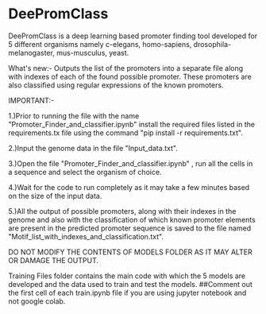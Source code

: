 # DeePromClass

DeePromClass is a deep learning based promoter finding tool developed for 5 different organisms namely c-elegans, homo-sapiens, drosophila-melanogaster, mus-musculus, yeast.

What's new:-
Outputs the list of the promoters into a separate file along with indexes of each of the found possible promoter.
These promoters are also classified using regular expressions of the known promoters.

IMPORTANT:-

1.)Prior to running the file with the name "Promoter_Finder_and_classifier.ipynb" install the required files listed in the requirements.tx file using the command "pip install -r requirements.txt".

2.)Input the genome data in the file "Input_data.txt".

3.)Open the file "Promoter_Finder_and_classifier.ipynb" , run all the cells in a sequence and select the organism of choice.

4.)Wait for the code to run completely as it may take a few minutes based on the size of the input data.

5.)All the output of possible promoters, along with their indexes in the genome and also with the classification of which known promoter elements are present in the predicted promoter sequence is saved to the file named "Motif_list_with_indexes_and_classification.txt".

DO NOT MODIFY THE CONTENTS OF MODELS FOLDER AS IT MAY ALTER OR DAMAGE THE OUTPUT.

Training Files folder contains the main code with which the 5 models are developed and the data used to train and test the models.
##Comment out the first cell of each train.ipynb file if you are using jupyter notebook and not google colab.
